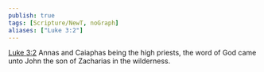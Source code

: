 ```yaml
---
publish: true
tags: [Scripture/NewT, noGraph]
aliases: ["Luke 3:2"]
---
```

[Luke 3:2](https://churchofjesuschrist.org/study/scriptures/nt/luke/3?lang=eng&id=p2#p2) Annas and Caiaphas being the high priests, the word of God came unto John the son of Zacharias in the wilderness.
